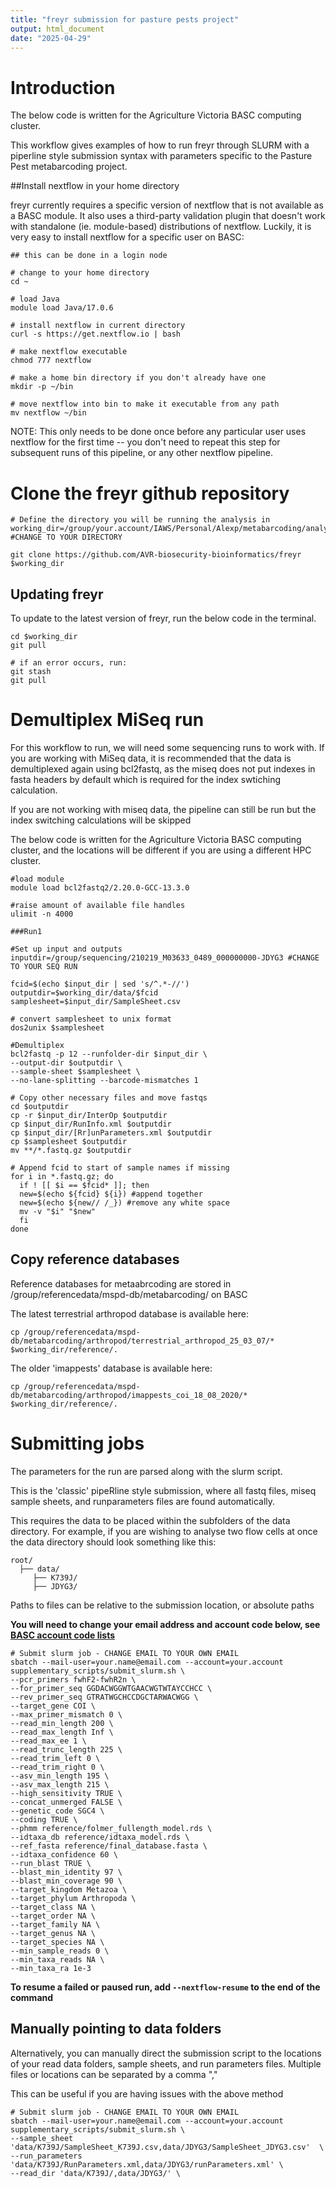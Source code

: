 ```yaml
---
title: "freyr submission for pasture pests project"
output: html_document
date: "2025-04-29"
---
```


# Introduction

The below code is written for the Agriculture Victoria BASC computing cluster.

This workflow gives examples of how to run freyr through SLURM with a piperline style submission syntax with parameters specific to the Pasture Pest metabarcoding project.


##Install nextflow in your home directory

freyr currently requires a specific version of nextflow that is not available as a BASC module. It also uses a third-party validation plugin that doesn't work with standalone (ie. module-based) distributions of nextflow. Luckily, it is very easy to install nextflow for a specific user on BASC:

```
## this can be done in a login node

# change to your home directory
cd ~

# load Java
module load Java/17.0.6

# install nextflow in current directory
curl -s https://get.nextflow.io | bash

# make nextflow executable
chmod 777 nextflow

# make a home bin directory if you don't already have one
mkdir -p ~/bin

# move nextflow into bin to make it executable from any path
mv nextflow ~/bin

```

NOTE: This only needs to be done once before any particular user uses nextflow for the first time -- you don't need to repeat this step for subsequent runs of this pipeline, or any other nextflow pipeline.


# Clone the freyr github repository

```
# Define the directory you will be running the analysis in
working_dir=/group/your.account/IAWS/Personal/Alexp/metabarcoding/analysis_directory #CHANGE TO YOUR DIRECTORY

git clone https://github.com/AVR-biosecurity-bioinformatics/freyr $working_dir

```

## Updating freyr

To update to the latest version of freyr, run the below code in the terminal.

```
cd $working_dir
git pull

# if an error occurs, run:
git stash
git pull
```

# Demultiplex MiSeq run

For this workflow to run, we will need some sequencing runs to work with. If you are working with MiSeq data, it is recommended that the data is demultiplexed again using bcl2fastq, as the miseq does not put indexes in fasta headers by default which is required for the index swtiching calculation.

If you are not working with miseq data, the pipeline can still be run but the index switching calculations will be skipped

The below code is written for the Agriculture Victoria BASC computing cluster, and the locations will be different if you are using a different HPC cluster.

```
#load module
module load bcl2fastq2/2.20.0-GCC-13.3.0

#raise amount of available file handles
ulimit -n 4000

###Run1

#Set up input and outputs
inputdir=/group/sequencing/210219_M03633_0489_000000000-JDYG3 #CHANGE TO YOUR SEQ RUN

fcid=$(echo $input_dir | sed 's/^.*-//')
outputdir=$working_dir/data/$fcid
samplesheet=$input_dir/SampleSheet.csv

# convert samplesheet to unix format
dos2unix $samplesheet

#Demultiplex
bcl2fastq -p 12 --runfolder-dir $input_dir \
--output-dir $outputdir \
--sample-sheet $samplesheet \
--no-lane-splitting --barcode-mismatches 1

# Copy other necessary files and move fastqs
cd $outputdir
cp -r $input_dir/InterOp $outputdir
cp $input_dir/RunInfo.xml $outputdir
cp $input_dir/[Rr]unParameters.xml $outputdir
cp $samplesheet $outputdir
mv **/*.fastq.gz $outputdir

# Append fcid to start of sample names if missing
for i in *.fastq.gz; do
  if ! [[ $i == $fcid* ]]; then
  new=$(echo ${fcid} ${i}) #append together
  new=$(echo ${new// /_}) #remove any white space
  mv -v "$i" "$new"
  fi
done

```

## Copy reference databases

Reference databases for metaabrcoding are stored in /group/referencedata/mspd-db/metabarcoding/ on BASC

The latest terrestrial arthropod database is available here:
```
cp /group/referencedata/mspd-db/metabarcoding/arthropod/terrestrial_arthropod_25_03_07/* $working_dir/reference/.
```

The older 'imappests' database is available here:
```
cp /group/referencedata/mspd-db/metabarcoding/arthropod/imappests_coi_18_08_2020/* $working_dir/reference/.
```


# Submitting jobs

The parameters for the run are parsed along with the slurm script.

This is the 'classic' pipeRline style submission, where all fastq files, miseq sample sheets, and runparameters files are found automatically. 

This requires the data to be placed within the subfolders of the data directory. For example, if you are wishing to analyse two flow cells at once the data directory should look something like this:

    root/
      ├── data/
         ├── K739J/
         ├── JDYG3/
         
Paths to files can be relative to the submission location, or absolute paths     

**You will need to change your email address and account code below, see [BASC account code lists](https://users.basc.science.depi.vic.gov.au/jobs/slurm/slurm_accounts/)**

```
# Submit slurm job - CHANGE EMAIL TO YOUR OWN EMAIL
sbatch --mail-user=your.name@email.com --account=your.account supplementary_scripts/submit_slurm.sh \
--pcr_primers fwhF2-fwhR2n \
--for_primer_seq GGDACWGGWTGAACWGTWTAYCCHCC \
--rev_primer_seq GTRATWGCHCCDGCTARWACWGG \
--target_gene COI \
--max_primer_mismatch 0 \
--read_min_length 200 \
--read_max_length Inf \
--read_max_ee 1 \
--read_trunc_length 225 \
--read_trim_left 0 \
--read_trim_right 0 \
--asv_min_length 195 \
--asv_max_length 215 \
--high_sensitivity TRUE \
--concat_unmerged FALSE \
--genetic_code SGC4 \
--coding TRUE \
--phmm reference/folmer_fullength_model.rds \
--idtaxa_db reference/idtaxa_model.rds \
--ref_fasta reference/final_database.fasta \
--idtaxa_confidence 60 \
--run_blast TRUE \
--blast_min_identity 97 \
--blast_min_coverage 90 \
--target_kingdom Metazoa \
--target_phylum Arthropoda \
--target_class NA \
--target_order NA \
--target_family NA \
--target_genus NA \
--target_species NA \
--min_sample_reads 0 \
--min_taxa_reads NA \
--min_taxa_ra 1e-3
```

**To resume a failed or paused run, add `--nextflow-resume` to the end of the command**

## Manually pointing to data folders

Alternatively, you can manually direct the submission script to the locations of your read data folders, sample sheets, and run parameters files. Multiple files or locations can be separated by a comma ","

This can be useful if you are having issues with the above method

```
# Submit slurm job - CHANGE EMAIL TO YOUR OWN EMAIL
sbatch --mail-user=your.name@email.com --account=your.account supplementary_scripts/submit_slurm.sh \
--sample_sheet 'data/K739J/SampleSheet_K739J.csv,data/JDYG3/SampleSheet_JDYG3.csv'  \
--run_parameters 'data/K739J/RunParameters.xml,data/JDYG3/runParameters.xml' \
--read_dir 'data/K739J/,data/JDYG3/' \
```